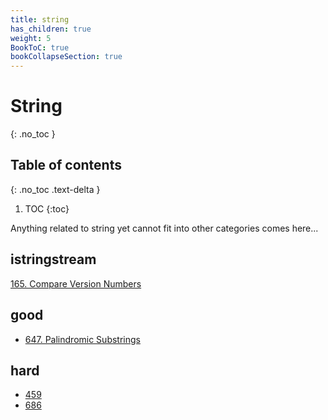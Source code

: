 ```yaml
---
title: string
has_children: true
weight: 5
BookToC: true
bookCollapseSection: true
---
```

# String
{: .no_toc }

## Table of contents
{: .no_toc .text-delta }

1. TOC
{:toc}

Anything related to string yet cannot fit into other categories comes here...

## istringstream
[165. Compare Version Numbers](165)
## good
- [647. Palindromic Substrings](647)

## hard
- [459](459)
- [686](686)